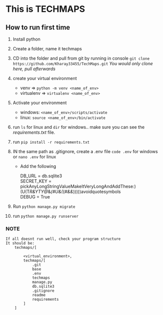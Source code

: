 #   This is TECHMAPS

## How to run first time

1.  Install python

2.  Create a folder, name it techmaps

2.  CD into the folder and pull from git by running in console `git clone https://github.com/Kharay33455/TechMaps.git` *You would only clone here, pull afterwards*

3.  create your virtual environment 
    *  venv =>    `python -m venv <name_of_env>`
    *  virtualenv => `virtualenv <name_of_env>`

4. Activate your environment
    *   windows: `<name_of_env>/scripts/activate`
    *   linux:  `source <name_of_env>/bin/activate`

5.  run `ls` for linux and `dir` for windows.. make sure you can see the *requirements.txt* file.

6.  run `pip install -r requirements.txt`

7.  IN the same path as .gitignore, create a .env file `code .env` for windows or `nano .env` for linux
    *   Add the following <br/>

        DB_URL = db.sqlite3 <br/>
        SECRET_KEY =   pickAnyLongStringValueMakeItVeryLongAndAddThese:)(U(T*R&YTY@*&*(#U&(*(*#&&*)))))avoidquotesymbols <br/>
        DEBUG = True

7.  Run `python manage.py migrate`

8.  run `python manage.py runserver`

### NOTE
    If all doesnt run well, check your program structure 
    It should be:
        techmaps/[
            
            <virtual_environment>,
            techmaps/[
                .git
                base
                .env
                techmaps
                manage.py
                db.sqlite3
                .gitignore
                readme
                requirements
            ]
        ]
